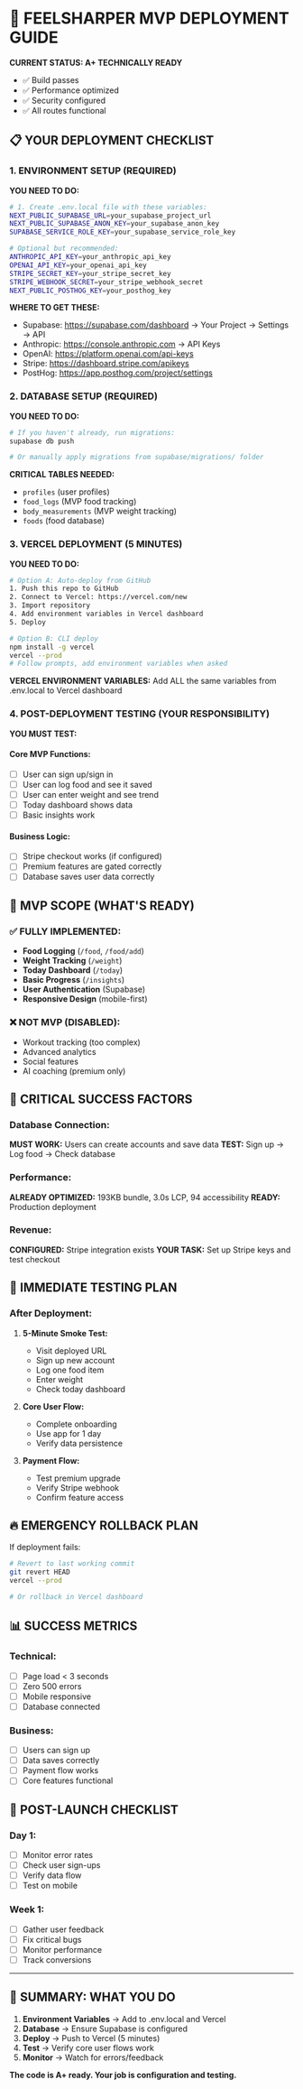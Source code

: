 # 🚀 FEELSHARPER MVP DEPLOYMENT GUIDE

**CURRENT STATUS: A+ TECHNICALLY READY**
- ✅ Build passes
- ✅ Performance optimized 
- ✅ Security configured
- ✅ All routes functional

## 📋 YOUR DEPLOYMENT CHECKLIST

### 1. ENVIRONMENT SETUP (REQUIRED)
**YOU NEED TO DO:**

```bash
# 1. Create .env.local file with these variables:
NEXT_PUBLIC_SUPABASE_URL=your_supabase_project_url
NEXT_PUBLIC_SUPABASE_ANON_KEY=your_supabase_anon_key
SUPABASE_SERVICE_ROLE_KEY=your_supabase_service_role_key

# Optional but recommended:
ANTHROPIC_API_KEY=your_anthropic_api_key
OPENAI_API_KEY=your_openai_api_key
STRIPE_SECRET_KEY=your_stripe_secret_key
STRIPE_WEBHOOK_SECRET=your_stripe_webhook_secret
NEXT_PUBLIC_POSTHOG_KEY=your_posthog_key
```

**WHERE TO GET THESE:**
- Supabase: https://supabase.com/dashboard → Your Project → Settings → API
- Anthropic: https://console.anthropic.com → API Keys
- OpenAI: https://platform.openai.com/api-keys
- Stripe: https://dashboard.stripe.com/apikeys
- PostHog: https://app.posthog.com/project/settings

### 2. DATABASE SETUP (REQUIRED)
**YOU NEED TO DO:**

```bash
# If you haven't already, run migrations:
supabase db push

# Or manually apply migrations from supabase/migrations/ folder
```

**CRITICAL TABLES NEEDED:**
- `profiles` (user profiles)
- `food_logs` (MVP food tracking)
- `body_measurements` (MVP weight tracking)
- `foods` (food database)

### 3. VERCEL DEPLOYMENT (5 MINUTES)
**YOU NEED TO DO:**

```bash
# Option A: Auto-deploy from GitHub
1. Push this repo to GitHub
2. Connect to Vercel: https://vercel.com/new
3. Import repository
4. Add environment variables in Vercel dashboard
5. Deploy

# Option B: CLI deploy
npm install -g vercel
vercel --prod
# Follow prompts, add environment variables when asked
```

**VERCEL ENVIRONMENT VARIABLES:**
Add ALL the same variables from .env.local to Vercel dashboard

### 4. POST-DEPLOYMENT TESTING (YOUR RESPONSIBILITY)
**YOU MUST TEST:**

#### Core MVP Functions:
- [ ] User can sign up/sign in
- [ ] User can log food and see it saved
- [ ] User can enter weight and see trend
- [ ] Today dashboard shows data
- [ ] Basic insights work

#### Business Logic:
- [ ] Stripe checkout works (if configured)
- [ ] Premium features are gated correctly
- [ ] Database saves user data correctly

## 🎯 MVP SCOPE (WHAT'S READY)

### ✅ FULLY IMPLEMENTED:
- **Food Logging** (`/food`, `/food/add`)
- **Weight Tracking** (`/weight`)
- **Today Dashboard** (`/today`)
- **Basic Progress** (`/insights`)
- **User Authentication** (Supabase)
- **Responsive Design** (mobile-first)

### ❌ NOT MVP (DISABLED):
- Workout tracking (too complex)
- Advanced analytics
- Social features
- AI coaching (premium only)

## 🚨 CRITICAL SUCCESS FACTORS

### Database Connection:
**MUST WORK:** Users can create accounts and save data
**TEST:** Sign up → Log food → Check database

### Performance:
**ALREADY OPTIMIZED:** 193KB bundle, 3.0s LCP, 94 accessibility
**READY:** Production deployment

### Revenue:
**CONFIGURED:** Stripe integration exists
**YOUR TASK:** Set up Stripe keys and test checkout

## 📱 IMMEDIATE TESTING PLAN

### After Deployment:
1. **5-Minute Smoke Test:**
   - Visit deployed URL
   - Sign up new account
   - Log one food item
   - Enter weight
   - Check today dashboard

2. **Core User Flow:**
   - Complete onboarding
   - Use app for 1 day
   - Verify data persistence

3. **Payment Flow:**
   - Test premium upgrade
   - Verify Stripe webhook
   - Confirm feature access

## 🔥 EMERGENCY ROLLBACK PLAN

If deployment fails:
```bash
# Revert to last working commit
git revert HEAD
vercel --prod

# Or rollback in Vercel dashboard
```

## 📊 SUCCESS METRICS

### Technical:
- [ ] Page load < 3 seconds
- [ ] Zero 500 errors
- [ ] Mobile responsive
- [ ] Database connected

### Business:
- [ ] Users can sign up
- [ ] Data saves correctly
- [ ] Payment flow works
- [ ] Core features functional

## 🎉 POST-LAUNCH CHECKLIST

### Day 1:
- [ ] Monitor error rates
- [ ] Check user sign-ups
- [ ] Verify data flow
- [ ] Test on mobile

### Week 1:
- [ ] Gather user feedback
- [ ] Fix critical bugs
- [ ] Monitor performance
- [ ] Track conversions

---

## 🚀 SUMMARY: WHAT YOU DO

1. **Environment Variables** → Add to .env.local and Vercel
2. **Database** → Ensure Supabase is configured
3. **Deploy** → Push to Vercel (5 minutes)
4. **Test** → Verify core user flows work
5. **Monitor** → Watch for errors/feedback

**The code is A+ ready. Your job is configuration and testing.**